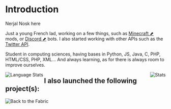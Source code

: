 <h1>Introduction</h1>

<p>Nerjal Nosk here</p>
<p>Just a young French lad, working on a few things, such as <a href="https://www.minecraft.net" target="_blank">Minecraft ⬈</a> mods, or <a href="https://www.discord.com" target="_blank">Discord ⬈</a> bots. I also started working with other APIs such as the <a href="https://www.twitter.com">Twitter API</a>.</p>
<p>Student in computing sciences, having bases in Python, JS, Java, C, PHP, HTML/CSS, PHP, XML... And always learning, as for there is always room to improve ourselves.</p>

<img align="left" alt="Language Stats" src="https://github-readme-stats.anuraghazra1.vercel.app/api/top-langs/?username=NerjalNosk&show_icons=true&theme=dark" />
<img align="right" alt="Stats" src="https://github-readme-stats.vercel.app/api?username=NerjalNosk&show_icons=true&layout=compact&theme=dark" />

<h2>I also launched the following project(s):</h2>

<a href="https://github.com/orgs/Back-to-the-Fabric/"><img align="left" alt="Back to the Fabric" src="https://raw.githubusercontent.com/NerjalNosk/NerjalNosk/pictures/bttf_icon"/></a>